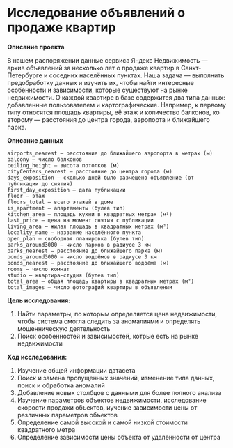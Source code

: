 # Исследование объявлений о продаже квартир

**Описание проекта**
    
В нашем распоряжении данные сервиса Яндекс Недвижимость — архив объявлений за несколько лет о продаже квартир в Санкт-Петербурге и соседних населённых пунктах.
Наша задача — выполнить предобработку данных и изучить их, чтобы найти интересные особенности и зависимости, которые существуют на рынке недвижимости.
О каждой квартире в базе содержится два типа данных: добавленные пользователем и картографические. Например, к первому типу относятся площадь квартиры, её этаж и количество балконов, ко второму — расстояния до центра города, аэропорта и ближайшего парка. 

**Описание данных**

    airports_nearest — расстояние до ближайшего аэропорта в метрах (м)
    balcony — число балконов
    ceiling_height — высота потолков (м)
    cityCenters_nearest — расстояние до центра города (м)
    days_exposition — сколько дней было размещено объявление (от публикации до снятия)
    first_day_exposition — дата публикации
    floor — этаж
    floors_total — всего этажей в доме
    is_apartment — апартаменты (булев тип)
    kitchen_area — площадь кухни в квадратных метрах (м²)
    last_price — цена на момент снятия с публикации
    living_area — жилая площадь в квадратных метрах (м²)
    locality_name — название населённого пункта
    open_plan — свободная планировка (булев тип)
    parks_around3000 — число парков в радиусе 3 км
    parks_nearest — расстояние до ближайшего парка (м)
    ponds_around3000 — число водоёмов в радиусе 3 км
    ponds_nearest — расстояние до ближайшего водоёма (м)
    rooms — число комнат
    studio — квартира-студия (булев тип)
    total_area — общая площадь квартиры в квадратных метрах (м²)
    total_images — число фотографий квартиры в объявлении

**Цель исследования:**

1. Найти параметры, по которым определяется цена недвижимости, чтобы система смогла следить за аномалиями и определять мошенническую деятельность
2. Поиск особенностей и зависимостей, котрые есть на рынке недвижимости

**Ход исследования:**

1. Изучение общей информации датасета
2. Поиск и замена пропущенных значений, изменение типа данных, поиск и обработка аномалий
3. Добавление новых столбцов с данными для более полного анализа
4. Изучение параметров объектов недвижимости, исследование скорости продажи объектов, иучение зависимости цены от различных параметров объектов
5. Определение самой высокой и самой низкой стоимости квадратного метра
6. Определение зависимости цены объекта от удалённости от центра
